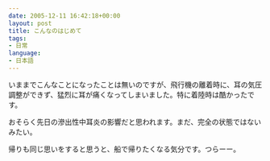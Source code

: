 ```yaml
---
date: 2005-12-11 16:42:18+00:00
layout: post
title: こんなのはじめて
tags:
- 日常
language:
- 日本語
---
```


いままでこんなことになったことは無いのですが、飛行機の離着時に、耳の気圧調整ができず、猛烈に耳が痛くなってしまいました。特に着陸時は酷かったです。

おそらく先日の滲出性中耳炎の影響だと思われます。まだ、完全の状態ではないみたい。

帰りも同じ思いをすると思うと、船で帰りたくなる気分です。つらーー。
